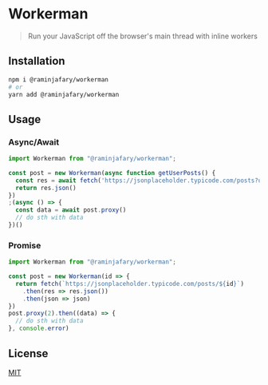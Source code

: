 # Workerman
> Run your JavaScript off the browser's main thread with inline workers



## Installation

```bash
npm i @raminjafary/workerman
# or
yarn add @raminjafary/workerman
```
## Usage

### Async/Await

```js
import Workerman from "@raminjafary/workerman";

const post = new Workerman(async function getUserPosts() {
  const res = await fetch('https://jsonplaceholder.typicode.com/posts?userId=1')
  return res.json()
})
;(async () => {
  const data = await post.proxy()
  // do sth with data
})()

```
### Promise

```js
import Workerman from "@raminjafary/workerman";

const post = new Workerman(id => {
  return fetch(`https://jsonplaceholder.typicode.com/posts/${id}`)
    .then(res => res.json())
    .then(json => json)
})
post.proxy(2).then((data) => {
  // do sth with data
}, console.error)

```

## License

[MIT](./LICENSE)
